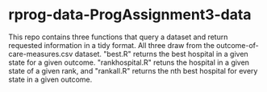 # rprog-data-ProgAssignment3-data
This repo contains three functions that query a dataset and return requested information in a tidy format. All three draw from the outcome-of-care-measures.csv dataset. "best.R" returns the best hospital in a given state for a given outcome. "rankhospital.R" retuns the hospital in a given state of a given rank, and "rankall.R" returns the nth best hospital for every state in a given outcome. 
